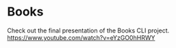 # Books

Check out the final presentation of the Books CLI project.
https://www.youtube.com/watch?v=eYzGO0hHRWY  
